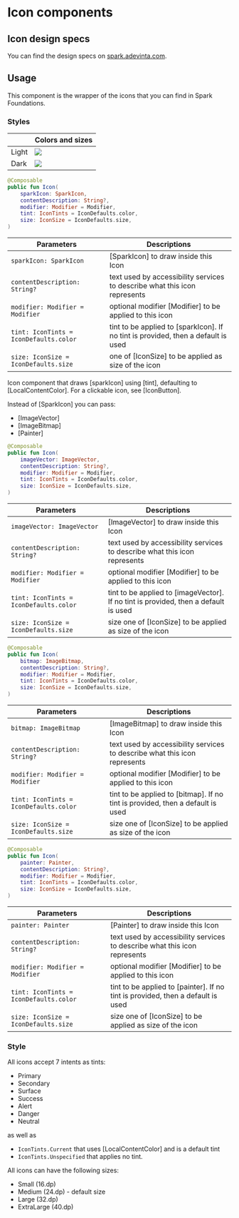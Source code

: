 # Icon components

## Icon design specs

You can find the design specs on [spark.adevinta.com](https://spark.adevinta.com/1186e1705/p/11373f-icon/b/80bf01).

## Usage

This component is the wrapper of the icons that you can find in Spark Foundations.

### Styles

|       | Colors and sizes                                                                                                                                               |
|-------|----------------------------------------------------------------------------------------------------------------------------------------------------------------|
| Light | ![](../../../../../../../../../spark-screenshot-testing/src/test/snapshots/images/com.adevinta.spark_PreviewScreenshotTests_preview_tests_icon_icon_light.png) |
| Dark  | ![](../../../../../../../../../spark-screenshot-testing/src/test/snapshots/images/com.adevinta.spark_PreviewScreenshotTests_preview_tests_icon_icon_dark.png)  |

```kotlin
@Composable
public fun Icon(
    sparkIcon: SparkIcon,
    contentDescription: String?,
    modifier: Modifier = Modifier,
    tint: IconTints = IconDefaults.color,
    size: IconSize = IconDefaults.size,
)
```

| Parameters                             | Descriptions                                                                      |
|----------------------------------------|-----------------------------------------------------------------------------------|
| `sparkIcon: SparkIcon`                 | [SparkIcon] to draw inside this Icon                                              |
| `contentDescription: String?`          | text used by accessibility services to describe what this icon represents         |
| `modifier: Modifier = Modifier`        | optional modifier [Modifier] to be applied to this icon                           |                                                                                                                     |
| `tint: IconTints = IconDefaults.color` | tint to be applied to [sparkIcon]. If no tint is provided, then a default is used |
| `size: IconSize = IconDefaults.size`   | one of [IconSize] to be applied as size of the icon                               |

Icon component that draws [sparkIcon] using [tint], defaulting to [LocalContentColor]. For a
clickable icon, see [IconButton].

Instead of [SparkIcon] you can pass:
- [ImageVector]
- [ImageBitmap]
- [Painter]

```kotlin
@Composable
public fun Icon(
    imageVector: ImageVector,
    contentDescription: String?,
    modifier: Modifier = Modifier,
    tint: IconTints = IconDefaults.color,
    size: IconSize = IconDefaults.size,
)
```

| Parameters                             | Descriptions                                                                        |
|----------------------------------------|-------------------------------------------------------------------------------------|
| `imageVector: ImageVector`             | [ImageVector] to draw inside this Icon                                              |
| `contentDescription: String?`          | text used by accessibility services to describe what this icon represents           |
| `modifier: Modifier = Modifier`        | optional modifier [Modifier] to be applied to this icon                             |                                                                                                                     |
| `tint: IconTints = IconDefaults.color` | tint to be applied to [imageVector]. If no tint is provided, then a default is used |
| `size: IconSize = IconDefaults.size`   | size one of [IconSize] to be applied as size of the icon                            |

```kotlin
@Composable
public fun Icon(
    bitmap: ImageBitmap,
    contentDescription: String?,
    modifier: Modifier = Modifier,
    tint: IconTints = IconDefaults.color,
    size: IconSize = IconDefaults.size,
)
```

| Parameters                             | Descriptions                                                                   |
|----------------------------------------|--------------------------------------------------------------------------------|
| `bitmap: ImageBitmap`                  | [ImageBitmap] to draw inside this Icon                                         |
| `contentDescription: String?`          | text used by accessibility services to describe what this icon represents      |
| `modifier: Modifier = Modifier`        | optional modifier [Modifier] to be applied to this icon                        |                                                                                                                     |
| `tint: IconTints = IconDefaults.color` | tint to be applied to [bitmap]. If no tint is provided, then a default is used |
| `size: IconSize = IconDefaults.size`   | size one of [IconSize] to be applied as size of the icon                       |

```kotlin
@Composable
public fun Icon(
    painter: Painter,
    contentDescription: String?,
    modifier: Modifier = Modifier,
    tint: IconTints = IconDefaults.color,
    size: IconSize = IconDefaults.size,
)
```

| Parameters                             | Descriptions                                                                    |
|----------------------------------------|---------------------------------------------------------------------------------|
| `painter: Painter`                     | [Painter] to draw inside this Icon                                              |
| `contentDescription: String?`          | text used by accessibility services to describe what this icon represents       |
| `modifier: Modifier = Modifier`        | optional modifier [Modifier] to be applied to this icon                         |                                                                                                                     |
| `tint: IconTints = IconDefaults.color` | tint to be applied to [painter]. If no tint is provided, then a default is used |
| `size: IconSize = IconDefaults.size`   | size one of [IconSize] to be applied as size of the icon                        |


### Style

All icons accept 7 intents as tints:
- Primary
- Secondary
- Surface
- Success
- Alert
- Danger
- Neutral

as well as 
- `IconTints.Current` that uses [LocalContentColor] and is a default tint 
- `IconTints.Unspecified` that applies no tint.

All icons can have the following sizes:
- Small (16.dp)
- Medium (24.dp) - default size
- Large (32.dp)
- ExtraLarge (40.dp)
